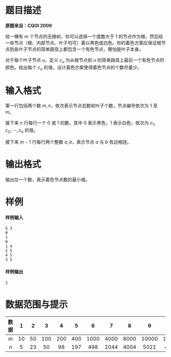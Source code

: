 
# 题目描述

**原题来自：CQOI 2009**

给一棵有 $m$ 个节点的无根树，你可以选择一个度数大于 $1$ 的节点作为根，然后给一些节点（根、内部节点、叶子均可）着以黑色或白色。你的着色方案应保证根节点到各叶子节点的简单路径上都包含一个有色节点，哪怕是叶子本身。

对于每个叶子节点 $u$，定义 $c_u$ 为从根节点到 $u$ 的简单路径上最后一个有色节点的颜色。给出每个 $c_u$ 的值，设计着色方案使得着色节点的个数尽量少。

# 输入格式

第一行包括两个数 $m,n$，依次表示节点总数和叶子个数，节点编号依次为 $1$ 至 $m$。

接下来 $n$ 行每行一个 $0$ 或 $1$ 的数，其中 $0$ 表示黑色，$1$ 表示白色，依次为 $c_1,c_2,\cdots ,c_n$ 的值。

接下来 $m-1$ 行每行两个整数 $a,b$，表示节点 $a$ 与 $b$ 有边相连。

# 输出格式

输出仅一个数，表示着色节点数的最小值。

# 样例

#### 样例输入
```plain
5 3
0
1
0
1 4
2 5
4 5
3 5
```
#### 样例输出
```plain
2
```

# 数据范围与提示

| 数据 |$1$|$2$|$3$|$4$|$5$|$6$|$7$|$8$|$9$|$10$| 
| :-: | :-: |  :-: | :-: |  :-: | :-: |  :-: | :-: | :-: | :-: |  :-: |
| $m$ |$10$|$50$|$100$|$200$|$400$|$1000$|$4000$|$8000$|$10000$|$10000$|  
| $n$ |$5$|$23$|$50$|$98$|$197$|$498$|$2044$|$4004$|$5021$|$4996$| 

